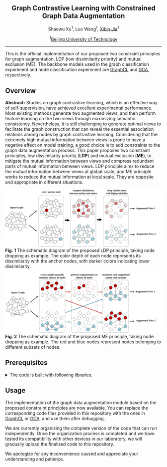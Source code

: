 <div align="center">

<h2> Graph Contrastive Learning with Constrained Graph Data Augmentation </h2>

Shaowu Xu<sup>1</sup>, Luo Wang<sup>1</sup>, [Xibin Jia](https://scholar.google.com/citations?user=0XxocmcAAAAJ&hl=en&oi=ao)<sup>1</sup>

 
<sup>1</sup>[Beijing University of Technology](https://www.bjut.edu.cn/)

</div>

***

This is the official implementation of our proposed two constraint principles for graph augmentation, LDP (low dissimilarity priority) and mutual exclusion (ME). The backbone models used in the graph classification experiment and node classification experiment are [GraphCL](https://github.com/Shen-Lab/GraphCL/tree/master) and [GCA](https://github.com/CRIPAC-DIG/GCA), respectively.


## Overview
**Abstract:** Studies on graph contrastive learning, which is an effective way of self-supervision, have achieved excellent experimental performance. 
		Most existing methods generate two augmented views, and then perform feature learning on the two views through maximizing semantic consistency.
		Nevertheless, it is still challenging to generate optimal views to facilitate the graph construction that can reveal the essential association relations among nodes by graph contrastive learning.
		Considering that the extremely high mutual information between views is prone to have a negative effect on model training, a good choice is to add constraints to the graph data augmentation process. 
		This paper proposes two constraint principles, low dissimilarity priority (**LDP**) and mutual exclusion (**ME**), to mitigate the mutual information between views and compress redundant parts of mutual information between views.
		LDP principle aims to reduce the mutual information between views at global scale, and ME principle works to reduce the mutual information at local scale. They are opposite and appropriate in different situations.

![LDP](docs/LDP.svg)
**Fig. 1** The schematic diagram of the proposed LDP principle, taking node dropping as example. The color depth of each node represents its dissimilarity with the anchor nodes, with darker colors indicating lower dissimilarity.

![ME](docs/ME.svg)
**Fig. 2** The schematic diagram of the proposed ME principle, taking node dropping as example. The red and blue nodes represent nodes belonging to different subsets of nodes.


<a name="prerequisites"></a>
## Prerequisites

<details><summary>The code is built with following libraries. </summary><p>

**GraphCL**
- [PyTorch](https://pytorch.org/) >= 1.4
  
**GCA**
- [PyTorch](https://pytorch.org/) >= 1.8

</p></details>


<a name="training"></a>
## Usage

The implementation of the graph data augmentation module based on the proposed constraint principles are now available. You can replace the corresponding code files provided in this repository with the ones in [GraphCL](https://github.com/Shen-Lab/GraphCL/tree/master) or [GCA](https://github.com/CRIPAC-DIG/GCA), and use them after debugging.

We are currently organizing the complete version of the code that can run independently. Once the organization process is completed and we have tested its compatibility with other devices in our laboratory, we will gradually upload the finalized code to this repository.

We apologize for any inconvenience caused and appreciate your understanding and patience.
